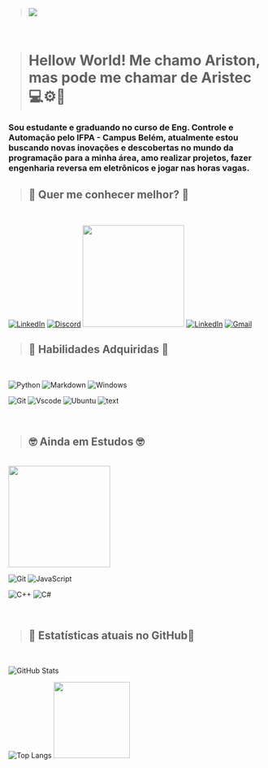 > <img src = "https://i.gifer.com/7pC8.gif">

<br/>

> # Hellow World! Me chamo Ariston, mas pode me chamar de **Aristec** 💻⚙🔧
### Sou estudante e graduando no curso de Eng. Controle e Automação pelo IFPA - Campus Belém, atualmente estou buscando novas inovações e descobertas no mundo da programação para a minha área, amo realizar projetos, fazer engenharia reversa em eletrônicos e jogar nas horas vagas. <br/>


> ## 📩 **Quer me conhecer melhor?** 📨
<br/>

[![LinkedIn](https://img.shields.io/badge/instagram-FFF?style=for-the-badge&logo=instagram)](https://www.instagram.com/akanato__/)
[![Discord](https://img.shields.io/badge/Discord-7289DA?style=for-the-badge&logo=discord&logoColor=white)](https://https://discord.com/channels/@akanato/)
<img src = "https://i.pinimg.com/564x/c1/9a/e5/c19ae520d804e77501fe1ac90924d576.jpg" height = "200px">
[![LinkedIn](https://img.shields.io/badge/LinkedIn-0077B5?style=for-the-badge&logo=linkedin&logoColor=white)](https://www.linkedin.com/in/ariston-monteiro-210267200/)
[![Gmail](https://img.shields.io/badge/Gmail-333333?style=for-the-badge&logo=gmail&logoColor=red)](mailto:mariston748@gmail.com)



>## 📖 **Habilidades Adquiridas** 📖
<br/>

![Python](https://img.shields.io/badge/python-3670A0?style=for-the-badge&logo=python&logoColor=ffdd54)
![Markdown](https://img.shields.io/badge/Markdown-000?style=for-the-badge&logo=markdown)
![Windows](https://img.shields.io/badge/Windows-000?style=for-the-badge&logo=windows&logoColor=2CA5E0)

![Git](https://img.shields.io/badge/GIT-E44C30?style=for-the-badge&logo=git&logoColor=white)
![Vscode](https://img.shields.io/badge/Vscode-007ACC?style=for-the-badge&logo=visual-studio-code&logoColor=white)
![Ubuntu](https://img.shields.io/badge/Ubuntu-35495E?style=for-the-badge&logo=ubuntu&logoColor=2CA5E0)
![text](https://media3.giphy.com/media/N0DkbvN66TlyFMYRlD/200w.gif)

<br/>

>## 🤓 **Ainda em Estudos** 🤓
<br/>
<img src = "https://static.wikia.nocookie.net/valorant/images/6/6a/Never_Forget_Leg_Day_Spray.gif/revision/latest?cb=20230916143521" height = "200px"> 

![Git](https://img.shields.io/badge/GIT-E44C30?style=for-the-badge&logo=git&logoColor=white)
![JavaScript](https://img.shields.io/badge/JavaScript-F7DF1E?style=for-the-badge&logo=javascript&logoColor=black)

![C++](https://img.shields.io/badge/C%2B%2B-00599C?style=for-the-badge&logo=c%2B%2B&logoColor=white) 
![C#](https://img.shields.io/badge/C%23-239120?style=for-the-badge&logo=c-sharp&logoColor=white)

 

<br/>

>## 🥇 **Estatísticas atuais no GitHub**🥇
<br/>

![GitHub Stats](https://github-readme-stats.vercel.app/api?username=Aristec1&theme=transparent&bg_color=000&border_color=f0da22&show_icons=true&icon_color=32f72f&title_color=f0da22&text_color=8d23f7)

![Top Langs](https://github-readme-stats-git-masterrstaa-rickstaa.vercel.app/api/top-langs/?username=Aristec1&layout=compact&bg_color=000&border_color=f0da22&title_color=f0da22&text_color=8d23f7)
<img src = "https://static.wikia.nocookie.net/valorant/images/2/2d/Charge_Needed_Spray.png/revision/latest?cb=20220427144237" height = "150px">

